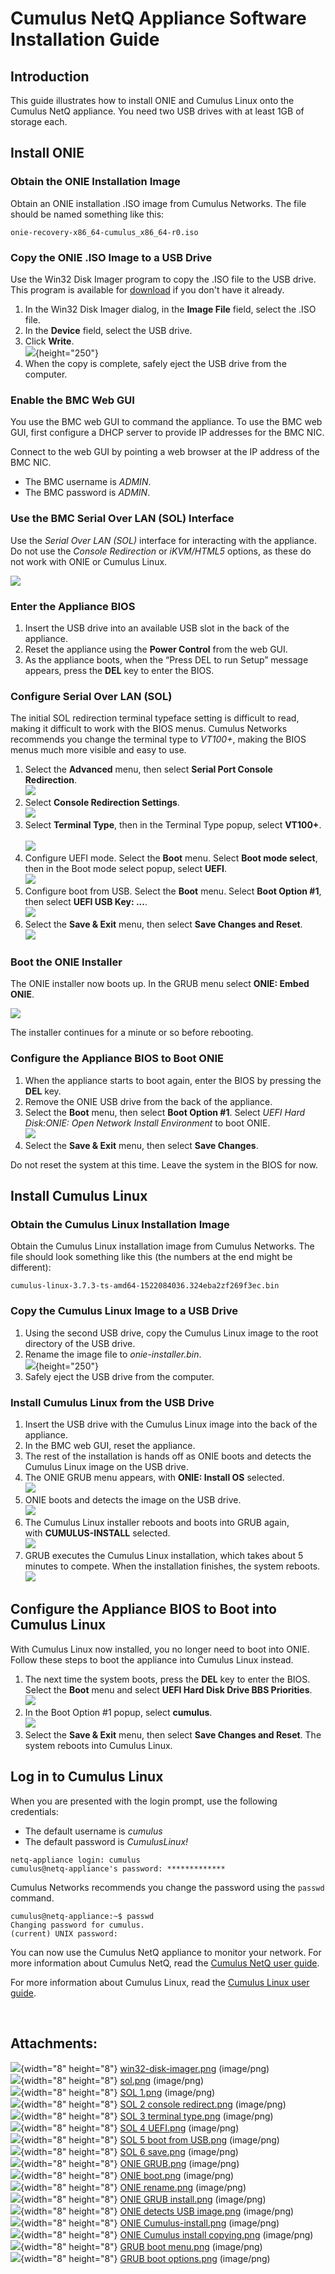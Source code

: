 # Cumulus NetQ Appliance Software Installation Guide

## Introduction

This guide illustrates how to install ONIE and Cumulus Linux onto the
Cumulus NetQ appliance. You need two USB drives with at least 1GB of
storage each. 

## Install ONIE

### Obtain the ONIE Installation Image

Obtain an ONIE installation .ISO image from Cumulus Networks. The file
should be named something like this:

``` text
onie-recovery-x86_64-cumulus_x86_64-r0.iso
```

### Copy the ONIE .ISO Image to a USB Drive

Use the Win32 Disk Imager program to copy the .ISO file to the USB
drive. This program is available for
[download](https://sourceforge.net/projects/win32diskimager/) if you
don't have it already.

1.  In the Win32 Disk Imager dialog, in the **Image File** field, select
    the .ISO file.
2.  In the **Device** field, select the USB drive.
3.  Click **Write**.  
    ![](attachments/9012798/9012790.png){height="250"}
4.  When the copy is complete, safely eject the USB drive from the
    computer.

### Enable the BMC Web GUI

You use the BMC web GUI to command the appliance. To use the BMC web
GUI, first configure a DHCP server to provide IP addresses for the BMC
NIC.

Connect to the web GUI by pointing a web browser at the IP address of
the BMC NIC.

-   The BMC username is *ADMIN*.
-   The BMC password is *ADMIN*.

### Use the BMC Serial Over LAN (SOL) Interface

Use the *Serial Over LAN (SOL)* interface for interacting with the
appliance. Do not use the *Console Redirection* or *iKVM/HTML5* options,
as these do not work with ONIE or Cumulus Linux. 

![](attachments/9012798/9012791.png)

### Enter the Appliance BIOS

1.  Insert the USB drive into an available USB slot in the back of the
    appliance.
2.  Reset the appliance using the **Power Control** from the web GUI.
3.  As the appliance boots, when the “Press DEL to run Setup” message
    appears, press the **DEL** key to enter the BIOS.

### Configure Serial Over LAN (SOL)

The initial SOL redirection terminal typeface setting is difficult to
read, making it difficult to work with the BIOS menus. Cumulus Networks
recommends you change the terminal type to *VT100+*, making the BIOS
menus much more visible and easy to use.

1.  Select the **Advanced** menu, then select **Serial Port Console
    Redirection**.  
    ![](attachments/9012798/9012792.png)
2.  Select **Console Redirection Settings**.  
    ![](attachments/9012798/9012793.png)
3.  Select **Terminal Type**, then in the Terminal Type popup, select
    **VT100+**.    
    ![](attachments/9012798/9012794.png)
4.  Configure UEFI mode. Select the **Boot** menu. Select **Boot mode
    select**, then in the Boot mode select popup, select **UEFI**.  
    ![](attachments/9012798/9012795.png) 
5.  Configure boot from USB. Select the **Boot** menu. Select **Boot
    Option \#1**, then select **UEFI USB Key: ...**.  
    ![](attachments/9012798/9012796.png) 
6.  Select the **Save & Exit** menu, then select **Save Changes and
    Reset**.  
    ![](attachments/9012798/9012797.png)

### Boot the ONIE Installer

The ONIE installer now boots up. In the GRUB menu select **ONIE: Embed
ONIE**. 

![](attachments/9012798/9012800.png)

The installer continues for a minute or so before rebooting.

### Configure the Appliance BIOS to Boot ONIE

1.  When the appliance starts to boot again, enter the BIOS by pressing
    the **DEL** key.
2.  Remove the ONIE USB drive from the back of the appliance.
3.  Select the **Boot** menu, then select **Boot Option \#1**. Select
    *UEFI Hard Disk:ONIE: Open Network Install Environment* to boot
    ONIE.  
    ![](attachments/9012798/9012801.png) 
4.  Select the **Save & Exit** menu, then select **Save Changes**.

Do not reset the system at this time. Leave the system in the BIOS for
now.

## Install Cumulus Linux

### Obtain the Cumulus Linux Installation Image

Obtain the Cumulus Linux installation image from Cumulus Networks. The
file should look something like this (the numbers at the end might be
different):

``` text
cumulus-linux-3.7.3-ts-amd64-1522084036.324eba2zf269f3ec.bin
```

### Copy the Cumulus Linux Image to a USB Drive

1.  Using the second USB drive, copy the Cumulus Linux image to the root
    directory of the USB drive.
2.  Rename the image file to *onie-installer.bin*.  
    ![](attachments/9012798/9012802.png){height="250"} 
3.  Safely eject the USB drive from the computer.

### Install Cumulus Linux from the USB Drive

1.  Insert the USB drive with the Cumulus Linux image into the back of
    the appliance.
2.  In the BMC web GUI, reset the appliance.
3.  The rest of the installation is hands off as ONIE boots and detects
    the Cumulus Linux image on the USB drive.
4.  The ONIE GRUB menu appears, with **ONIE: Install OS** selected.  
    ![](attachments/9012798/9012838.png)
5.  ONIE boots and detects the image on the USB drive.  
    ![](attachments/9012798/9012840.png)
6.  The Cumulus Linux installer reboots and boots into GRUB again,
    with **CUMULUS-INSTALL** selected.  
    ![](attachments/9012798/9012842.png)
7.  GRUB executes the Cumulus Linux installation, which takes about 5
    minutes to compete. When the installation finishes, the system
    reboots.  
    ![](attachments/9012798/9012843.png)

## Configure the Appliance BIOS to Boot into Cumulus Linux

With Cumulus Linux now installed, you no longer need to boot into ONIE.
Follow these steps to boot the appliance into Cumulus Linux instead.

1.  The next time the system boots, press the **DEL** key to enter the
    BIOS. Select the **Boot** menu and select **UEFI Hard Disk Drive BBS
    Priorities**.  
    ![](attachments/9012798/9012846.png)
2.  In the Boot Option \#1 popup, select **cumulus**.  
    ![](attachments/9012798/9012848.png)
3.  Select the **Save & Exit** menu, then select **Save Changes and
    Reset**. The system reboots into Cumulus Linux.

## Log in to Cumulus Linux

When you are presented with the login prompt, use the following
credentials:

-   The default username is *cumulus*
-   The default password is *CumulusLinux!*

``` text
netq-appliance login: cumulus
cumulus@netq-appliance's password: *************
```

Cumulus Networks recommends you change the password using the `passwd`
command.

``` text
cumulus@netq-appliance:~$ passwd
Changing password for cumulus.
(current) UNIX password: 
```

You can now use the Cumulus NetQ appliance to monitor your network. For
more information about Cumulus NetQ, read the [Cumulus NetQ user
guide](https://docs.cumulusnetworks.com/display/NETQ). 

For more information about Cumulus Linux, read the [Cumulus Linux user
guide](https://docs.cumulusnetworks.com/display/DOCS).

 

## Attachments:

![](images/icons/bullet_blue.gif){width="8" height="8"}
[win32-disk-imager.png](attachments/9012798/9012790.png) (image/png)  
![](images/icons/bullet_blue.gif){width="8" height="8"}
[sol.png](attachments/9012798/9012791.png) (image/png)  
![](images/icons/bullet_blue.gif){width="8" height="8"} [SOL
1.png](attachments/9012798/9012792.png) (image/png)  
![](images/icons/bullet_blue.gif){width="8" height="8"} [SOL 2 console
redirect.png](attachments/9012798/9012793.png) (image/png)  
![](images/icons/bullet_blue.gif){width="8" height="8"} [SOL 3 terminal
type.png](attachments/9012798/9012794.png) (image/png)  
![](images/icons/bullet_blue.gif){width="8" height="8"} [SOL 4
UEFI.png](attachments/9012798/9012795.png) (image/png)  
![](images/icons/bullet_blue.gif){width="8" height="8"} [SOL 5 boot from
USB.png](attachments/9012798/9012796.png) (image/png)  
![](images/icons/bullet_blue.gif){width="8" height="8"} [SOL 6
save.png](attachments/9012798/9012797.png) (image/png)  
![](images/icons/bullet_blue.gif){width="8" height="8"} [ONIE
GRUB.png](attachments/9012798/9012800.png) (image/png)  
![](images/icons/bullet_blue.gif){width="8" height="8"} [ONIE
boot.png](attachments/9012798/9012801.png) (image/png)  
![](images/icons/bullet_blue.gif){width="8" height="8"} [ONIE
rename.png](attachments/9012798/9012802.png) (image/png)  
![](images/icons/bullet_blue.gif){width="8" height="8"} [ONIE GRUB
install.png](attachments/9012798/9012838.png) (image/png)  
![](images/icons/bullet_blue.gif){width="8" height="8"} [ONIE detects
USB image.png](attachments/9012798/9012840.png) (image/png)  
![](images/icons/bullet_blue.gif){width="8" height="8"} [ONIE
Cumulus-install.png](attachments/9012798/9012842.png) (image/png)  
![](images/icons/bullet_blue.gif){width="8" height="8"} [ONIE Cumulus
install copying.png](attachments/9012798/9012843.png) (image/png)  
![](images/icons/bullet_blue.gif){width="8" height="8"} [GRUB boot
menu.png](attachments/9012798/9012846.png) (image/png)  
![](images/icons/bullet_blue.gif){width="8" height="8"} [GRUB boot
options.png](attachments/9012798/9012848.png) (image/png)  
